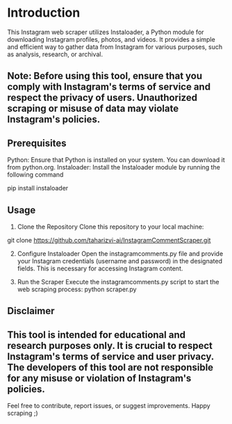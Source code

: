 # Introduction
This Instagram web scraper utilizes Instaloader, a Python module for downloading Instagram profiles, photos, and videos. It provides a simple and efficient way to gather data from Instagram for various purposes, such as analysis, research, or archival.

## Note: Before using this tool, ensure that you comply with Instagram's terms of service and respect the privacy of users. Unauthorized scraping or misuse of data may violate Instagram's policies.

## Prerequisites
Python: Ensure that Python is installed on your system. You can download it from python.org.
Instaloader: Install the Instaloader module by running the following command

pip install instaloader

## Usage
1. Clone the Repository
Clone this repository to your local machine:

git clone https://github.com/taharizvi-ai/InstagramCommentScraper.git

2. Configure Instaloader
Open the instagramcomments.py file and provide your Instagram credentials (username and password) in the designated fields. This is necessary for accessing Instagram content.

3. Run the Scraper
Execute the instagramcomments.py script to start the web scraping process:
python scraper.py


## Disclaimer
## This tool is intended for educational and research purposes only. It is crucial to respect Instagram's terms of service and user privacy. The developers of this tool are not responsible for any misuse or violation of Instagram's policies.

Feel free to contribute, report issues, or suggest improvements. Happy scraping ;)
